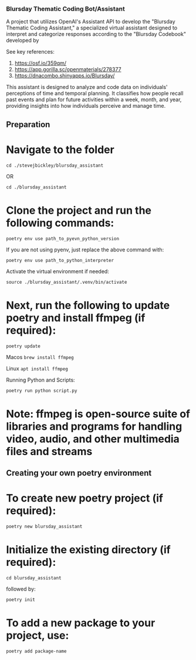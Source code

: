 ### Blursday Thematic Coding Bot/Assistant ###

A project that utilizes OpenAI's Assistant API to develop the "Blursday Thematic Coding Assistant," a specialized virtual assistant designed to interpret and categorize responses according to the "Blursday Codebook" developed by  

See key references: 
1. https://osf.io/359qm/
2. https://app.gorilla.sc/openmaterials/278377
3. https://dnacombo.shinyapps.io/Blursday/

This assistant is designed to analyze and code data on individuals' perceptions of time and temporal planning. It classifies how people recall past events and plan for future activities within a week, month, and year, providing insights into how individuals perceive and manage time.

## Preparation
 
# Navigate to the folder

```cd ./stevejbickley/blursday_assistant```

OR

```cd ./blursday_assistant```

# Clone the project and run the following commands:

```poetry env use path_to_pyevn_python_version```

If you are not using pyenv, just replace the above command with:

```poetry env use path_to_python_interpreter```

Activate the virtual environment if needed:

```source ./blursday_assistant/.venv/bin/activate```


# Next, run the following to update poetry and install ffmpeg (if required):

```poetry update```

Macos
```brew install ffmpeg```

Linux
```apt install ffmpeg```

Running Python and Scripts:

```poetry run python script.py```

# Note: ffmpeg is open-source suite of libraries and programs for handling video, audio, and other multimedia files and streams


## Creating your own poetry environment

# To create new poetry project (if required):

```poetry new blursday_assistant```


# Initialize the existing directory (if required):

```cd blursday_assistant``` 

followed by:

```poetry init```


# To add a new package to your project, use:

```poetry add package-name```



